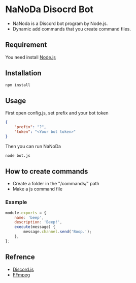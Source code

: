 # NaNoDa Disocrd Bot

* NaNoda is a Discord bot program by Node.js.
* Dynamic add commands that you create command files.

## Requirement

You need install [Node.js](https://nodejs.org/en/)

## Installation

```bash
npm install
```

## Usage

First open config.js, set prefix and your bot token

```json
{
	"prefix": "?",
	"token": "<Your bot token>"
}
```

Then you can run NaNoDa
```bash
node bot.js
```

## How to create commands
* Create a folder in the "/commands/" path
* Make a js command file

### Example
```node.js
module.exports = {
	name: 'beep',
	description: 'Beep!',
	execute(message) {
		message.channel.send('Boop.');
	},
};
```

## Refrence
* [Discord.js](https://discord.js.org/#/)
* [FFmpeg](https://ffmpeg.org/)
